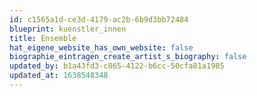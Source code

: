 ```yaml
---
id: c1565a1d-ce3d-4179-ac2b-6b9d3bb72484
blueprint: kuenstler_innen
title: Ensemble
hat_eigene_website_has_own_website: false
biographie_eintragen_create_artist_s_biography: false
updated_by: b1a43fd3-c865-4122-b6cc-50cfa81a1985
updated_at: 1638548348
---
```


